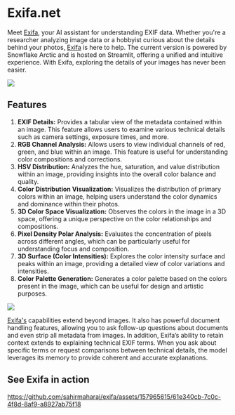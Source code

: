 # Exifa.net

Meet [Exifa](https://exifaa.streamlit.app/), your AI assistant for understanding EXIF data. Whether you're a researcher analyzing image data or a hobbyist curious about the details behind your photos, [Exifa](https://exifaa.streamlit.app/) is here to help. The current version is powered by Snowflake Arctic and is hosted on Streamlit, offering a unified and intuitive experience. With Exifa, exploring the details of your images has never been easier.

![](https://github.com/sahirmaharaj/exifa/blob/main/img/1.png)

## Features

1. **EXIF Details:** Provides a tabular view of the metadata contained within an image. This feature allows users to examine various technical details such as camera settings, exposure times, and more.
2. **RGB Channel Analysis:** Allows users to view individual channels of red, green, and blue within an image. This feature is useful for understanding color compositions and corrections.
3. **HSV Distribution:** Analyzes the hue, saturation, and value distribution within an image, providing insights into the overall color balance and quality.
4. **Color Distribution Visualization:** Visualizes the distribution of primary colors within an image, helping users understand the color dynamics and dominance within their photos.
5. **3D Color Space Visualization:** Observes the colors in the image in a 3D space, offering a unique perspective on the color relationships and compositions.
6. **Pixel Density Polar Analysis:** Evaluates the concentration of pixels across different angles, which can be particularly useful for understanding focus and composition.
7. **3D Surface (Color Intensities):** Explores the color intensity surface and peaks within an image, providing a detailed view of color variations and intensities.
8. **Color Palette Generation:** Generates a color palette based on the colors present in the image, which can be useful for design and artistic purposes.

![](https://github.com/sahirmaharaj/exifa/blob/main/img/3.png)

[Exifa's](https://exifaa.streamlit.app/) capabilities extend beyond images. It also has powerful document handling features, allowing you to ask follow-up questions about documents and even strip all metadata from images. In addition, Exifa’s ability to retain context extends to explaining technical EXIF terms. When you ask about specific terms or request comparisons between technical details, the model leverages its memory to provide coherent and accurate explanations.

## See Exifa in action

https://github.com/sahirmaharaj/exifa/assets/157965615/61e340cb-7c0c-4f8d-8af9-a8927ab75f18
